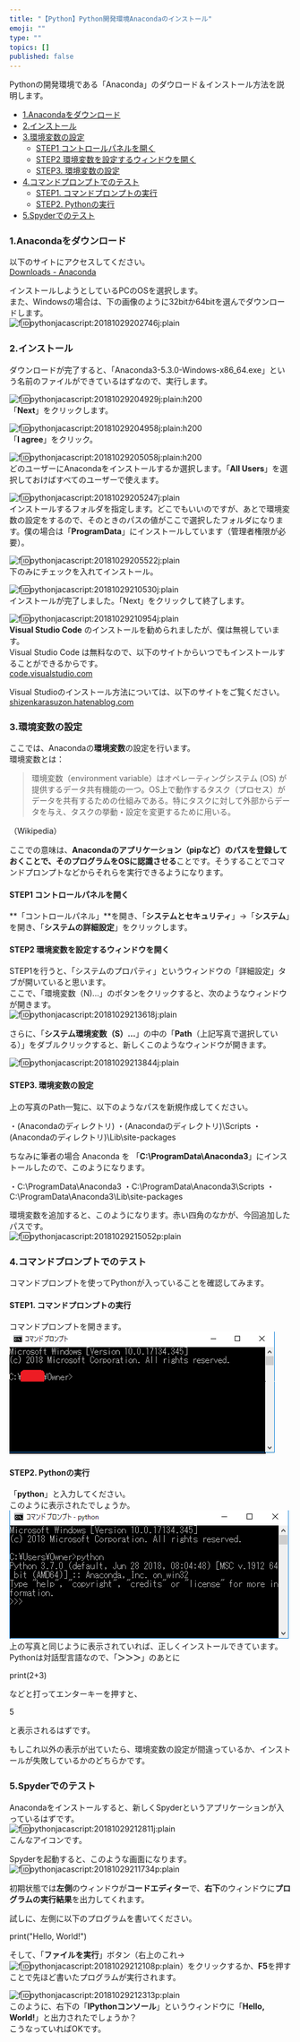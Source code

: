 ```yaml
---
title: "【Python】Python開発環境Anacondaのインストール"
emoji: ""
type: ""
topics: []
published: false
---
```


Pythonの開発環境である「Anaconda」のダウロード＆インストール方法を説明します。  
  
* [1.Anacondaをダウンロード](#1Anacondaをダウンロード)
* [2.インストール](#2インストール)
* [3.環境変数の設定](#3環境変数の設定)  
   * [STEP1 コントロールパネルを開く](#STEP1-コントロールパネルを開く)  
   * [STEP2 環境変数を設定するウィンドウを開く](#STEP2-環境変数を設定するウィンドウを開く)  
   * [STEP3\. 環境変数の設定](#STEP3-環境変数の設定)
* [4.コマンドプロンプトでのテスト](#4コマンドプロンプトでのテスト)  
   * [STEP1\. コマンドプロンプトの実行](#STEP1-コマンドプロンプトの実行)  
   * [STEP2\. Pythonの実行](#STEP2-Pythonの実行)
* [5.Spyderでのテスト](#5Spyderでのテスト)

### 1.Anacondaをダウンロード

以下のサイトにアクセスしてください。  
[Downloads - Anaconda](https://www.anaconda.com/download/#windows)

インストールしようとしているPCのOSを選択します。  
また、Windowsの場合は、下の画像のように32bitか64bitを選んでダウンロードします。  
![f:id:pythonjacascript:20181029202746j:plain](/images/ppythonjacascript2018102920181029202746.jpg "f:id:pythonjacascript:20181029202746j:plain")

  
### 2.インストール

ダウンロードが完了すると、「Anaconda3-5.3.0-Windows-x86\_64.exe」という名前のファイルができているはずなので、実行します。

![f:id:pythonjacascript:20181029204929j:plain:h200](/images/ppythonjacascript2018102920181029204929.jpg "f:id:pythonjacascript:20181029204929j:plain:h200")  
「**Next**」をクリックします。

  
![f:id:pythonjacascript:20181029204958j:plain:h200](/images/ppythonjacascript2018102920181029204958.jpg "f:id:pythonjacascript:20181029204958j:plain:h200")  
「**I agree**」をクリック。

  
![f:id:pythonjacascript:20181029205058j:plain:h200](/images/ppythonjacascript2018102920181029205058.jpg "f:id:pythonjacascript:20181029205058j:plain:h200")  
どのユーザーにAnacondaをインストールするか選択します。「**All Users**」を選択しておけばすべてのユーザーで使えます。

  
![f:id:pythonjacascript:20181029205247j:plain](/images/ppythonjacascript2018102920181029205247.jpg "f:id:pythonjacascript:20181029205247j:plain")  
インストールするフォルダを指定します。どこでもいいのですが、あとで環境変数の設定をするので、そのときのパスの値がここで選択したフォルダになります。僕の場合は「**ProgramData**」にインストールしています（管理者権限が必要）。

  
![f:id:pythonjacascript:20181029205522j:plain](/images/ppythonjacascript2018102920181029205522.jpg "f:id:pythonjacascript:20181029205522j:plain")  
下のみにチェックを入れてインストール。

  
![f:id:pythonjacascript:20181029210530j:plain](/images/ppythonjacascript2018102920181029210530.jpg "f:id:pythonjacascript:20181029210530j:plain")  
インストールが完了しました。「Next」をクリックして終了します。

  
![f:id:pythonjacascript:20181029210954j:plain](/images/ppythonjacascript2018102920181029210954.jpg "f:id:pythonjacascript:20181029210954j:plain")  
**Visual Studio Code** のインストールを勧められましたが、僕は無視しています。  
Visual Studio Code は無料なので、以下のサイトからいつでもインストールすることができるからです。  
[code.visualstudio.com](https://code.visualstudio.com/)

Visual Studioのインストール方法については、以下のサイトをご覧ください。  
[shizenkarasuzon.hatenablog.com](https://shizenkarasuzon.hatenablog.com/entry/2018/07/01/112646#Visual-Studio-Code)
  
  
### 3.環境変数の設定

ここでは、Anacondaの**環境変数**の設定を行います。  
環境変数とは：

> 環境変数（environment variable）はオペレーティングシステム (OS) が提供するデータ共有機能の一つ。OS上で動作するタスク（プロセス）がデータを共有するための仕組みである。特にタスクに対して外部からデータを与え、タスクの挙動・設定を変更するために用いる。

（Wikipedia）

ここでの意味は、**Anacondaのアプリケーション（pipなど）のパスを登録しておくことで、そのプログラムをOSに認識させる**ことです。そうすることでコマンドプロンプトなどからそれらを実行できるようになります。  
  
#### STEP1 コントロールパネルを開く

**「コントロールパネル」**を開き、「**システムとセキュリティ**」→「**システム**」を開き、「**システムの詳細設定**」をクリックします。  
  
#### STEP2 環境変数を設定するウィンドウを開く

STEP1を行うと、「システムのプロパティ」というウィンドウの「詳細設定」タブが開いていると思います。  
ここで、「環境変数（N)...」のボタンをクリックすると、次のようなウィンドウが開きます。  
![f:id:pythonjacascript:20181029213618j:plain](/images/ppythonjacascript2018102920181029213618.jpg "f:id:pythonjacascript:20181029213618j:plain")

さらに、「**システム環境変数（S）...**」の中の「**Path**（上記写真で選択している）」をダブルクリックすると、新しくこのようなウィンドウが開きます。

![f:id:pythonjacascript:20181029213844j:plain](/images/ppythonjacascript2018102920181029213844.jpg "f:id:pythonjacascript:20181029213844j:plain")

#### STEP3\. 環境変数の設定

上の写真のPath一覧に、以下のようなパスを新規作成してください。

・(Anacondaのディレクトリ)
・(Anacondaのディレクトリ)\Scripts
・(Anacondaのディレクトリ)\Lib\site-packages

ちなみに筆者の場合 Anaconda を 「**C:\\ProgramData\\Anaconda3**」にインストールしたので、このようになります。

・C:\ProgramData\Anaconda3
・C:\ProgramData\Anaconda3\Scripts
・C:\ProgramData\Anaconda3\Lib\site-packages

環境変数を追加すると、このようになります。赤い四角のなかが、今回追加したパスです。  
![f:id:pythonjacascript:20181029215052p:plain](/images/ppythonjacascript2018102920181029215052.png "f:id:pythonjacascript:20181029215052p:plain")
  
  
### 4.コマンドプロンプトでのテスト

コマンドプロンプトを使ってPythonが入っていることを確認してみます。

#### STEP1\. コマンドプロンプトの実行

コマンドプロンプトを開きます。  
![f:id:pythonjacascript:20181029215647p:plain](/images/ppythonjacascript2018102920181029215647.png "f:id:pythonjacascript:20181029215647p:plain")

#### STEP2\. Pythonの実行

「**python**」と入力してください。  
このように表示されたでしょうか。  
![f:id:pythonjacascript:20181029215857p:plain](/images/ppythonjacascript2018102920181029215857.png "f:id:pythonjacascript:20181029215857p:plain")  
上の写真と同じように表示されていれば、正しくインストールできています。Pythonは対話型言語なので、「**＞＞＞**」のあとに

print(2+3)

などと打ってエンターキーを押すと、

5

と表示されるはずです。

もしこれ以外の表示が出ていたら、環境変数の設定が間違っているか、インストールが失敗しているかのどちらかです。  
  
  
### 5.Spyderでのテスト

Anacondaをインストールすると、新しくSpyderというアプリケーションが入っているはずです。  
![f:id:pythonjacascript:20181029212811j:plain](/images/ppythonjacascript2018102920181029212811.jpg "f:id:pythonjacascript:20181029212811j:plain")  
こんなアイコンです。

Spyderを起動すると、このような画面になります。  
![f:id:pythonjacascript:20181029211734p:plain](/images/ppythonjacascript2018102920181029211734.png "f:id:pythonjacascript:20181029211734p:plain")

初期状態では**左側**のウィンドウが**コードエディター**で、**右下**のウィンドウに**プログラムの実行結果**を出力してくれます。

試しに、左側に以下のプログラムを書いてください。

print("Hello, World!")

そして、「**ファイルを実行**」ボタン（右上のこれ→![f:id:pythonjacascript:20181029212108p:plain](/images/ppythonjacascript2018102920181029212108.png "f:id:pythonjacascript:20181029212108p:plain")）をクリックするか、**F5**を押すことで先ほど書いたプログラムが実行されます。

![f:id:pythonjacascript:20181029212313p:plain](/images/ppythonjacascript2018102920181029212313.png "f:id:pythonjacascript:20181029212313p:plain")  
このように、右下の「**IPythonコンソール**」というウィンドウに「**Hello, World!**」と出力されたでしょうか？  
こうなっていればOKです。